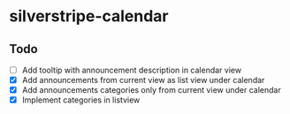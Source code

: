 # silverstripe-calendar
## Todo
- [ ] Add tooltip with announcement description in calendar view
- [x] Add announcements from current view as list view under calendar
- [x] Add announcements categories only from current view under calendar
- [x] Implement categories in listview
